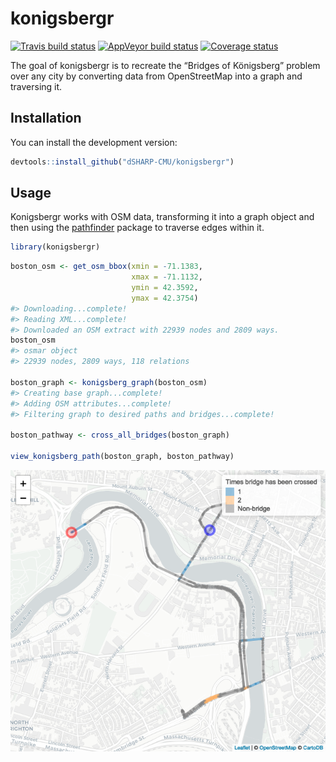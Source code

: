 
<!-- README.md is generated from README.Rmd. Please edit that file -->

# konigsbergr

[![Travis build
status](https://travis-ci.org/dSHARP-CMU/konigsbergr.svg?branch=master)](https://travis-ci.org/dSHARP-CMU/konigsbergr)
[![AppVeyor build
status](https://ci.appveyor.com/api/projects/status/github/dSHARP-CMU/konigsbergr?branch=master&svg=true)](https://ci.appveyor.com/project/dSHARP-CMU/konigsbergr)
[![Coverage
status](https://codecov.io/gh/dSHARP-CMU/konigsbergr/branch/master/graph/badge.svg)](https://codecov.io/github/dSHARP-CMU/konigsbergr?branch=master)

The goal of konigsbergr is to recreate the “Bridges of Königsberg”
problem over any city by converting data from OpenStreetMap into a graph
and traversing it.

## Installation

You can install the development version:

``` r
devtools::install_github("dSHARP-CMU/konigsbergr")
```

## Usage

Konigsbergr works with OSM data, transforming it into a graph object and
then using the [pathfinder](https://github.com/dSHARP-CMU/pathfinder/)
package to traverse edges within it.

``` r
library(konigsbergr)
```

``` r
boston_osm <- get_osm_bbox(xmin = -71.1383,
                           xmax = -71.1132,
                           ymin = 42.3592,
                           ymax = 42.3754)
#> Downloading...complete!
#> Reading XML...complete!
#> Downloaded an OSM extract with 22939 nodes and 2809 ways.
boston_osm
#> osmar object
#> 22939 nodes, 2809 ways, 118 relations

boston_graph <- konigsberg_graph(boston_osm)
#> Creating base graph...complete!
#> Adding OSM attributes...complete!
#> Filtering graph to desired paths and bridges...complete!

boston_pathway <- cross_all_bridges(boston_graph)

view_konigsberg_path(boston_graph, boston_pathway)
```

![](man/figures/README-unnamed-chunk-3-1.png)<!-- -->
